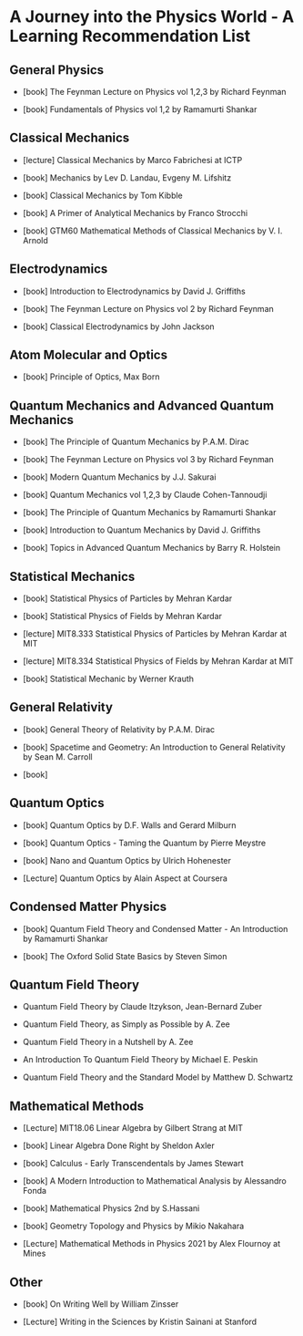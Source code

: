 # A Journey into the Physics World - A Learning Recommendation List

## General Physics

* [book] The Feynman Lecture on Physics vol 1,2,3 by Richard Feynman

* [book] Fundamentals of Physics vol 1,2 by Ramamurti Shankar

## Classical Mechanics

* [lecture] Classical Mechanics by Marco Fabrichesi at ICTP

* [book] Mechanics by Lev D. Landau, Evgeny M. Lifshitz

* [book] Classical Mechanics by Tom Kibble

* [book] A Primer of Analytical Mechanics by Franco Strocchi

* [book] GTM60 Mathematical Methods of Classical Mechanics by V. I. Arnold

## Electrodynamics

* [book] Introduction to Electrodynamics by David J. Griffiths

* [book] The Feynman Lecture on Physics vol 2 by Richard Feynman

* [book] Classical Electrodynamics by John Jackson

## Atom Molecular and Optics

* [book] Principle of Optics, Max Born

## Quantum Mechanics and Advanced Quantum Mechanics

* [book] The Principle of Quantum Mechanics by P.A.M. Dirac

* [book] The Feynman Lecture on Physics vol 3 by Richard Feynman

* [book] Modern Quantum Mechanics by J.J. Sakurai

* [book] Quantum Mechanics vol 1,2,3 by Claude Cohen-Tannoudji

* [book] The Principle of Quantum Mechanics by Ramamurti Shankar

* [book] Introduction to Quantum Mechanics by David J. Griffiths

* [book] Topics in Advanced Quantum Mechanics by Barry R. Holstein

## Statistical Mechanics

* [book] Statistical Physics of Particles by Mehran Kardar

* [book] Statistical Physics of Fields by Mehran Kardar

* [lecture] MIT8.333 Statistical Physics of Particles by Mehran Kardar at MIT

* [lecture] MIT8.334 Statistical Physics of Fields by Mehran Kardar at MIT

* [book] Statistical Mechanic by Werner Krauth

## General Relativity

* [book] General Theory of Relativity by P.A.M. Dirac

* [book] Spacetime and Geometry: An Introduction to General Relativity by Sean M. Carroll

* [book] 

## Quantum Optics

* [book] Quantum Optics by D.F. Walls and Gerard Milburn

* [book] Quantum Optics - Taming the Quantum by Pierre Meystre

* [book] Nano and Quantum Optics by Ulrich Hohenester

* [Lecture] Quantum Optics by Alain Aspect at Coursera

## Condensed Matter Physics

* [book] Quantum Field Theory and Condensed Matter - An Introduction by Ramamurti Shankar

* [book] The Oxford Solid State Basics by Steven Simon

## Quantum Field Theory

* Quantum Field Theory by Claude Itzykson, Jean-Bernard Zuber

* Quantum Field Theory, as Simply as Possible by A. Zee

* Quantum Field Theory in a Nutshell by A. Zee

* An Introduction To Quantum Field Theory by Michael E. Peskin

* Quantum Field Theory and the Standard Model by Matthew D. Schwartz

## Mathematical Methods

* [Lecture] MIT18.06 Linear Algebra by Gilbert Strang at MIT

* [book] Linear Algebra Done Right by Sheldon Axler

* [book] Calculus - Early Transcendentals by James Stewart

* [book] A Modern Introduction to Mathematical Analysis by Alessandro Fonda

* [book] Mathematical Physics 2nd by S.Hassani

* [book] Geometry Topology and Physics by Mikio Nakahara

* [Lecture] Mathematical Methods in Physics 2021 by Alex Flournoy at Mines

## Other

* [book] On Writing Well by William Zinsser

* [Lecture] Writing in the Sciences by Kristin Sainani at Stanford
